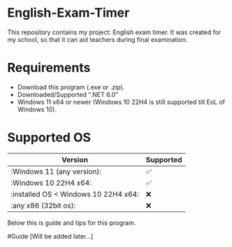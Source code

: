 # English-Exam-Timer
This repository contains my project: English exam timer. It was created for my school, so that it can aid teachers during final examination.

# Requirements
- Download this program (.exe or .zip).
- Downloaded/Supported ".NET 6.0"
- Windows 11 x64 or newer (Windows 10 22H4 is still supported till EoL of Windows 10).

# Supported OS
|                 Version                | Supported          |
| -------------------------------------- | ------------------ |
| :Windows 11 (any version): | :white_check_mark: |
| :Windows 10 22H4 x64: | :white_check_mark: |
| :installed OS < Windows 10 22H4 x64: | :x: |
| :any x86 (32bit os): | :x: |

Below this is guide and tips for this program.

#Guide
[Will be added later...]
